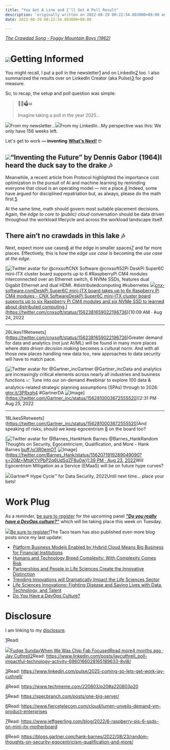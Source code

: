 ```yaml
---
title: "You Get A Line and I'll Get A Poll Result"
description: 'originally written on 2022-08-29 00:22:54.893000+00:00 on LAMP with vi, WordPress, Jekyll, Gatsby Cloud, Netlify, Revue, Substack, or Buttondown'
date: 2022-08-29 00:22:54.893000+00:00

---
```


*[The Crawdad Song - Foggy Mountain Boys (1962)](https://www.youtube.com/watch?v=4EinAwyQ3Xc)*

[![](https://bucketeer-e05bbc84-baa3-437e-9518-adb32be77984.s3.amazonaws.com/public/images/0d07de08-92b3-483a-91b7-952f4549bc8b_1000x600.png)](https://substackcdn.com/image/fetch/f_auto,q_auto:good,fl_progressive:steep/https%3A%2F%2Fbucketeer-e05bbc84-baa3-437e-9518-adb32be77984.s3.amazonaws.com%2Fpublic%2Fimages%2F0d07de08-92b3-483a-91b7-952f4549bc8b_1000x600.png)Getting Informed
================

You might recall, I put a poll in the newsletter[1](#footnote-1) and on LinkedIn[2](#footnote-2) too. I also summarized the results over on LinkedIn Creator (aka Pulse)[3](#footnote-3) for good measure.

So, to recap, the setup and poll question was simple:


> 🤔🔮🗳📊
> 
> Imagine taking a poll in the year 2025... 
> 
> 

[![](https://bucketeer-e05bbc84-baa3-437e-9518-adb32be77984.s3.amazonaws.com/public/images/da22c680-c6f1-4c7b-9e82-e90fadf770c9_1128x624.png)](https://substackcdn.com/image/fetch/f_auto,q_auto:good,fl_progressive:steep/https%3A%2F%2Fbucketeer-e05bbc84-baa3-437e-9518-adb32be77984.s3.amazonaws.com%2Fpublic%2Fimages%2Fda22c680-c6f1-4c7b-9e82-e90fadf770c9_1128x624.png)From my newsletter…[![](https://bucketeer-e05bbc84-baa3-437e-9518-adb32be77984.s3.amazonaws.com/public/images/fec86c63-35b9-4692-a65c-e3bea09965ad_986x328.png)](https://substackcdn.com/image/fetch/f_auto,q_auto:good,fl_progressive:steep/https%3A%2F%2Fbucketeer-e05bbc84-baa3-437e-9518-adb32be77984.s3.amazonaws.com%2Fpublic%2Fimages%2Ffec86c63-35b9-4692-a65c-e3bea09965ad_986x328.png)From my LinkedIn…My perspective was this: We only have 156 weeks left. 

Let's get to work **— inventing** **[What's Next!](https://www.taos.com/resources/lessons-learned-from-the-ai-trenches/)** 🤓

[![](https://bucketeer-e05bbc84-baa3-437e-9518-adb32be77984.s3.amazonaws.com/public/images/36a8e575-eb8b-4711-b6c8-3fe9a7cf4fb5_1280x720.png)](https://substackcdn.com/image/fetch/f_auto,q_auto:good,fl_progressive:steep/https%3A%2F%2Fbucketeer-e05bbc84-baa3-437e-9518-adb32be77984.s3.amazonaws.com%2Fpublic%2Fimages%2F36a8e575-eb8b-4711-b6c8-3fe9a7cf4fb5_1280x720.png)“Inventing the Future” by Dennis Gabor (1964)I heard the duck say to the drake 🎶
-----------------------------------

Meanwhile, a recent article from Protocol highlighted the importance cost optimization in the pursuit of AI and machine learning by reminding everyone that cloud is an operating model — not a place.[4](#footnote-4) Indeed, some have argued for disciplined repatriation but, as always, please do the math first.[5](#footnote-5)

At the same time, math should govern most suitable placement decisions. Again, the *edge to core to (public) cloud* conversation should be data driven throughout the workload lifecycle and across the workload landscape itself.

There ain’t no crawdads in this lake 🎶
--------------------------------------

Next, expect more use cases[6](#footnote-6) at the edge in smaller spaces[7](#footnote-7) and far more places. Effectively, this is how the *edge use case* is becoming the *use case at the edge*.

[![Twitter avatar for @cnxsoft](https://substackcdn.com/image/twitter_name/w_96/cnxsoft.jpg)CNX Software @cnxsoft52Pi DeskPi Super6C mini-ITX cluster board supports up to 6 #RaspberryPi CM4 modules interconnected over an Ethernet switch, 6 NVMe SSDs, features dual Gigabit Ethernet and dual HDMI. #distributedcomputing #kubernetes
[![](https://bucketeer-e05bbc84-baa3-437e-9518-adb32be77984.s3.amazonaws.com/public/images/9e20fe43-5f49-4f91-b815-058f900d2229_800x397.jpeg)cnx-software.comDeskPi Super6C mini-ITX board takes up to 6x Raspberry Pi CM4 modules - CNX SoftwareDeskPi Super6C mini-ITX cluster board supports up to six Raspberry Pi CM4 modules and six NVMe SSD to learned about distributed computing.](https://www.cnx-software.com/2022/08/24/deskpi-super6c-mini-itx-board-takes-up-to-6x-raspberry-pi-cm4-modules/)](https://twitter.com/cnxsoft/status/1562381659022196736)[10:09 AM ∙ Aug 24, 2022

---

26Likes11Retweets](https://twitter.com/cnxsoft/status/1562381659022196736)Greater demand for data and analytics (not just AI/ML) will be found in many more places where *data driven decision making* becomes a cultural norm. And with all those new places handling new data too, new approaches to data security will have to match pace.

[![Twitter avatar for @Gartner_inc](https://substackcdn.com/image/twitter_name/w_96/Gartner_inc.jpg)Gartner @Gartner\_incData and analytics are increasingly critical elements across nearly all industries and business functions 📈 Tune into our on-demand #webinar to explore 100 data & analytics-related strategic planning assumptions (SPAs) through to 2026: [gtnr.it/3PRxqh4](https://gtnr.it/3PRxqh4) #GartnerDA ![Image](https://pbs.substack.com/media/FbA3arlXkAAagOX.png)](https://twitter.com/Gartner_inc/status/1562810003672555520)[2:31 PM ∙ Aug 25, 2022

---

18Likes5Retweets](https://twitter.com/Gartner_inc/status/1562810003672555520)And speaking of risks, should we keep egocentrism [8](#footnote-8) on the board too? 

[![Twitter avatar for @Barnes_Hank](https://substackcdn.com/image/twitter_name/w_96/Barnes_Hank.jpg)Hank Barnes @Barnes\_HankRandom Thoughts on Security, Egocentricism, Qualification, and More - Hank Barnes [buff.ly/3R0emOT](https://buff.ly/3R0emOT) ![Image](https://pbs.substack.com/media/Fa2YIddXoAEgIXQ.jpg)](https://twitter.com/Barnes_Hank/status/1562071919289049090?s=20&t=MtsKYVPbP2q6UdSqZF8u0w)[1:39 PM ∙ Aug 23, 2022](https://twitter.com/Barnes_Hank/status/1562071919289049090?s=20&t=MtsKYVPbP2q6UdSqZF8u0w)Will Egocentrism Mitigation as a Service (EMaaS) will be on future hype curves?

[![](https://bucketeer-e05bbc84-baa3-437e-9518-adb32be77984.s3.amazonaws.com/public/images/2912ac20-f4a0-44d4-864f-01d5fd5e975a_1170x771.png)](https://substackcdn.com/image/fetch/f_auto,q_auto:good,fl_progressive:steep/https%3A%2F%2Fbucketeer-e05bbc84-baa3-437e-9518-adb32be77984.s3.amazonaws.com%2Fpublic%2Fimages%2F2912ac20-f4a0-44d4-864f-01d5fd5e975a_1170x771.png)Gartner® Hype Cycle™ for Data Security, 2022Until next time… place your bets!

Work Plug
=========

As a reminder, [be sure to register](https://ibm.webex.com/ibm/j.php?RGID=rb310488785ce18ab8a727308a8f21a95) for the upcoming panel ***[”Do you really have a DevOps culture?”](https://ibm.webex.com/ibm/j.php?RGID=rb310488785ce18ab8a727308a8f21a95)*** which will be taking place this week on Tuesday.

[![](https://bucketeer-e05bbc84-baa3-437e-9518-adb32be77984.s3.amazonaws.com/public/images/26e5f3a2-c9de-41da-9615-e48be58c1e26_1144x1506.png)](https://ibm.webex.com/ibm/j.php?RGID=rb310488785ce18ab8a727308a8f21a95)[Be sure to register!](https://ibm.webex.com/ibm/j.php?RGID=rb310488785ce18ab8a727308a8f21a95)The Taos team has also published even more blog posts since my last update:

* [Platform Business Models Enabled by Hybrid Cloud Means Big Business for Financial Institutions](https://www.taos.com/resources/blog/platform-business-models-enabled-by-hybrid-cloud-means-big-business-for-financial-institutions/)
* [Humans and Technology Breed Complexity: With Complexity Comes Risk](https://www.taos.com/resources/blog/humans-and-technology-breed-complexity-with-complexity-comes-risk/)
* [Partnerships and People in Life Sciences Create the Innovative Distinction](https://www.taos.com/resources/blog/partnerships-and-people-in-life-sciences-create-the-innovative-distinction/)
* [Trending Innovations will Dramatically Impact the Life Sciences Sector](https://www.taos.com/resources/blog/trending-innovations-will-dramatically-impact-the-life-sciences-sector/)
* [Life Sciences Innovations: Fighting Disease and Saving Lives with Data, Technology, and Talent](https://www.taos.com/resources/blog/life-sciences-innovations-fighting-disease-and-saving-lives-with-data-technology-and-talent/)
* [Do You Have a DevOps Culture?](https://www.taos.com/resources/blog/do-you-have-a-devops-culture/)

Disclosure
==========

I am linking to my [disclosure](https://jaycuthrell.com/disclosure/?utm_campaign=Fudge%20Sunday&utm_medium=email&utm_source=Revue%20newsletter).

[1](#footnote-anchor-1)Read: 

[![](https://bucketeer-e05bbc84-baa3-437e-9518-adb32be77984.s3.amazonaws.com/public/images/58409c1d-315a-477e-9392-64c82bab22dd_992x992.png)Fudge SundayWhen We Was Chip Fab FocusedRead more4 months ago · Jay Cuthrell](https://sunday.fudge.org/p/when-we-was-chip-fab-focused?utm_source=substack&utm_campaign=post_embed&utm_medium=web)[2](#footnote-anchor-2)Read: <https://www.linkedin.com/posts/jaycuthrell_poll-impactful-technology-activity-6960166028165189633-8yI8/>

[3](#footnote-anchor-3)Read: <https://www.linkedin.com/pulse/2025-coming-so-lets-get-work-jay-cuthrell/>

[4](#footnote-anchor-4)Read: <https://www.techmeme.com/220803/p20#a220803p20>

[5](#footnote-anchor-5)Read: <https://specbranch.com/posts/one-big-server/>

[6](#footnote-anchor-6)Read: <https://www.fiercetelecom.com/cloud/lumen-unveils-demand-vm-product-enterprises>

[7](#footnote-anchor-7)Read: <https://www.jeffgeerling.com/blog/2022/6-raspberry-pis-6-ssds-on-mini-itx-motherboard>

[8](#footnote-anchor-8)Read: <https://blogs.gartner.com/hank-barnes/2022/08/23/random-thoughts-on-security-egocentricism-qualification-and-more/>


